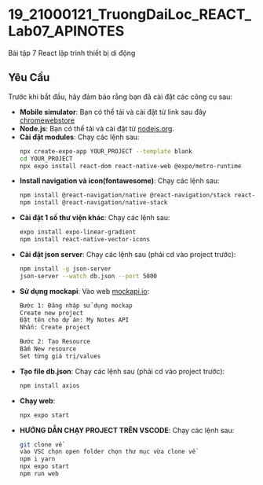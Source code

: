 # 19_21000121_TruongDaiLoc_REACT_Lab07_APINOTES

Bài tập 7 React lập trình thiết bị di động

## Yêu Cầu

Trước khi bắt đầu, hãy đảm bảo rằng bạn đã cài đặt các công cụ sau:
- **Mobile simulator**: Bạn có thể tải và cài đặt từ link sau đây [chromewebstore](https://chromewebstore.google.com/detail/mobile-simulator-responsi/ckejmhbmlajgoklhgbapkiccekfoccmk)
- **Node.js**: Bạn có thể tải và cài đặt từ [nodejs.org](https://nodejs.org/).
- **Cài đặt modules**: Chạy các lệnh sau:
  ```bash 
  npx create-expo-app YOUR_PROJECT --template blank
  cd YOUR_PROJECT
  npx expo install react-dom react-native-web @expo/metro-runtime

- **Install navigation và icon(fontawesome)**: Chạy các lệnh sau:
  ```bash
  npm install @react-navigation/native @react-navigation/stack react-native-gesture-handler react-native-reanimated react-native-screens react-native-safe-area-context @react-native-community/masked-view
  npm install @react-navigation/native-stack

- **Cài đặt 1 số thư viện khác**: Chạy các lệnh sau:
  ```bash 
  expo install expo-linear-gradient
  npm install react-native-vector-icons

- **Cài đặt json server**: Chạy các lệnh sau (phải cd vào project trước):
  ```bash 
  npm install -g json-server
  json-server --watch db.json --port 5000

- **Sử dụng mockapi**: Vào web [mockapi.io](https://mockapi.io/):
  ```bash 
  Bước 1: Đăng nhập sử dụng mockap
  Create new project
  Đặt tên cho dự án: My Notes API
  Nhấn: Create project

  Bước 2: Tạo Resource
  Bấm New resource
  Set từng giá trị/values
  
- **Tạo file db.json**: Chạy các lệnh sau (phải cd vào project trước):
  ```bash 
  npm install axios

- **Chạy web**:
  ```bash 
  npx expo start 

- **HƯỚNG DẪN CHẠY PROJECT TRÊN VSCODE**: Chạy các lệnh sau:
  ```bash
  git clone về
  vào VSC chọn open folder chọn thư mục vừa clone về
  npm i yarn
  npx expo start
  npm run web
